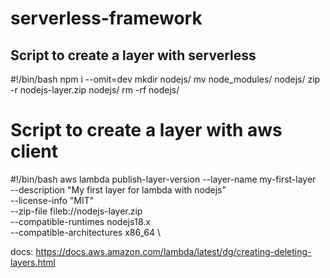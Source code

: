 # serverless-framework

## Script to create a layer with serverless
#!/bin/bash
npm i --omit=dev
mkdir nodejs/
mv node_modules/ nodejs/
zip -r nodejs-layer.zip nodejs/
rm -rf nodejs/

# Script to create a layer with aws client
#!/bin/bash
aws lambda publish-layer-version --layer-name my-first-layer \
--description "My first layer for lambda with nodejs" \
--license-info "MIT" \
--zip-file fileb://nodejs-layer.zip \
--compatible-runtimes nodejs18.x \
--compatible-architectures x86_64 \

docs: https://docs.aws.amazon.com/lambda/latest/dg/creating-deleting-layers.html